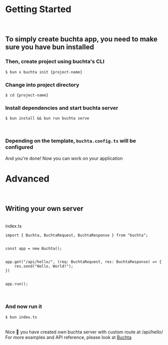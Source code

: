 # Getting Started
<br>

## To simply create buchta app, you need to make sure you have bun installed 
### Then, create project using buchta's CLI

<pre class="language-shell bg-black rounded mt-5 bg-opacity-40">
<code>$ bun x buchta init {project-name}</code></pre>
<h3 class="pt-2">Change into project directory</h3>

<pre class="language-shell bg-black rounded-md mt-5 bg-opacity-40">
<code>$ cd {project-name}</code></pre>
<h3 class="pt-2">Install dependencies and start buchta server</h3>

<pre class="language-shell bg-black rounded-md mt-5 bg-opacity-40">
<code>$ bun install && bun run buchta serve</code></pre>
<br>

### Depending on the template, `buchta.config.ts` will be configured

<div class="succsess-badge mt-3 mb-3">
And you're done! Now you can work on your application
</div>

# Advanced

<br>

## Writing your own server

<br>

<div class="docs-notebook">
    <div class="notebook-top">
        <div class="notebook-top-active">index.ts</div>
    </div>
    <div class="notebook-parts">
        <div>
            <pre class="javascript bg-black rounded-md mt-5 bg-opacity-40"><code>import { Buchta, BuchtaRequest, BuchtaResponse } from "buchta";
<br>
const app = new Buchta();
<br>
app.get("/api/hello/", (req: BuchtaRequest, res: BuchtaResponse) => {
    res.send("Hello, World!");
})
<br>
app.run();</code></pre>
        </div>
    </div>
</div>
<br>

### And now run it

<pre class="language-shell bg-black rounded-md mt-5 bg-opacity-40">
<code>$ bun index.ts</code></pre>
<br>

<div class="info-badge mt-3 mb-3">
Nice 👏 you have created own buchta server with custom route at /api/hello/
</div>

<div class="info-badge mt-3 mb-3">
For more examples and API reference, please look at <a class="underline" href="/docs/buchta/">Buchta</a>
</div>